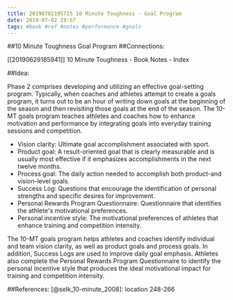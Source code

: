```yaml
---
title: 20190702195725 10 Minute Toughness - Goal Program
date: 2019-07-02 19:57
tags: #book #ref #notes #performance #goals
---
```

##10 Minute Toughness Goal Program
##Connections:

[[20190629185941]] 10 Minute Toughness - Book Notes - Index

##Idea:

Phase 2 comprises developing and utilizing an effective goal-setting program. Typically, when coaches and athletes attempt to create a goals program, it turns out to be an hour of writing down goals at the beginning of the season and then revisiting those goals at the end of the season. The 10-MT goals program teaches athletes and coaches how to enhance motivation and performance by integrating goals into everyday training sessions and competition. 

* Vision clarity: Ultimate goal accomplishment associated with sport. 
* Product goal: A result-oriented goal that is clearly measurable and is usually most effective if it emphasizes accomplishments in the next twelve months. 
* Process goal: The daily action needed to accomplish both product-and vision-level goals.
* Success Log: Questions that encourage the identification of personal strengths and specific desires for improvement. 
* Personal Rewards Program Questionnaire: Questionnaire that identifies the athlete's motivational preferences. 
* Personal incentive style: The motivational preferences of athletes that enhance training and competition intensity. 

The 10-MT goals program helps athletes and coaches identify individual and team vision clarity, as well as product goals and process goals. In addition, Success Logs are used to improve daily goal emphasis. Athletes also complete the Personal Rewards Program Questionnaire to identify the personal incentive style that produces the ideal motivational impact for training and competition intensity. 

##References:
[@selk_10-minute_2008]: location 248-266
